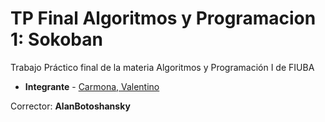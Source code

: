 
# TP Final Algoritmos y Programacion 1: Sokoban 

Trabajo Práctico final de la materia Algoritmos y Programación I de FIUBA

* **Integrante** - [Carmona, Valentino](https://github.com/ValentinoCarmonaS)

Corrector: **AlanBotoshansky**

